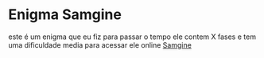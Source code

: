 # Enigma Samgine
 este é um enigma que eu fiz para passar o tempo ele contem X fases e tem uma dificuldade media para acessar ele online [Samgine](https://000608223.codepen.website/)
